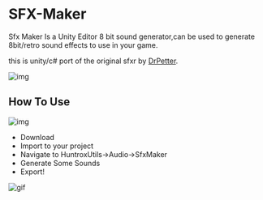 # SFX-Maker
Sfx Maker Is a Unity Editor 8 bit sound generator,can be used to generate 8bit/retro sound effects to use in your game.

this is unity/c# port of the original sfxr by [DrPetter](https://www.drpetter.se/project_sfxr.html). 

![img](https://i.imgur.com/n6wK6GE.png)


## How To Use
![img](https://i.imgur.com/i5xBk4j.png)

- Download
- Import to your project
- Navigate to HuntroxUtils->Audio->SfxMaker 
- Generate Some Sounds
- Export!



![gif](https://i.imgur.com/NPNsWyT.gif)
